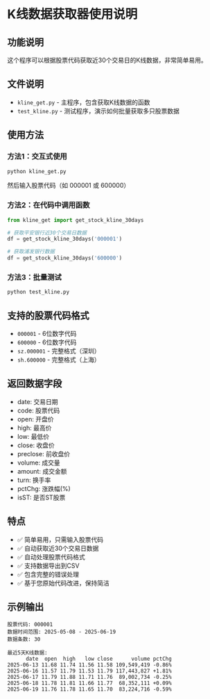# K线数据获取器使用说明

## 功能说明
这个程序可以根据股票代码获取近30个交易日的K线数据，非常简单易用。

## 文件说明
- `kline_get.py` - 主程序，包含获取K线数据的函数
- `test_kline.py` - 测试程序，演示如何批量获取多只股票数据

## 使用方法

### 方法1：交互式使用
```bash
python kline_get.py
```
然后输入股票代码（如 000001 或 600000）

### 方法2：在代码中调用函数
```python
from kline_get import get_stock_kline_30days

# 获取平安银行近30个交易日数据
df = get_stock_kline_30days('000001')

# 获取浦发银行数据
df = get_stock_kline_30days('600000')
```

### 方法3：批量测试
```bash
python test_kline.py
```

## 支持的股票代码格式
- `000001` - 6位数字代码
- `600000` - 6位数字代码  
- `sz.000001` - 完整格式（深圳）
- `sh.600000` - 完整格式（上海）

## 返回数据字段
- date: 交易日期
- code: 股票代码
- open: 开盘价
- high: 最高价
- low: 最低价
- close: 收盘价
- preclose: 前收盘价
- volume: 成交量
- amount: 成交金额
- turn: 换手率
- pctChg: 涨跌幅(%)
- isST: 是否ST股票

## 特点
- ✅ 简单易用，只需输入股票代码
- ✅ 自动获取近30个交易日数据
- ✅ 自动处理股票代码格式
- ✅ 支持数据导出到CSV
- ✅ 包含完整的错误处理
- ✅ 基于您原始代码改进，保持简洁

## 示例输出
```
股票代码: 000001
数据时间范围: 2025-05-08 - 2025-06-19
数据条数: 30

最近5天K线数据:
      date  open  high   low close      volume pctChg
2025-06-13 11.68 11.74 11.56 11.58 109,549,419 -0.86%
2025-06-16 11.57 11.79 11.53 11.79 117,443,827 +1.81%
2025-06-17 11.79 11.88 11.71 11.76  89,002,734 -0.25%
2025-06-18 11.78 11.81 11.66 11.77  68,352,111 +0.09%
2025-06-19 11.76 11.78 11.65 11.70  83,224,716 -0.59%
``` 